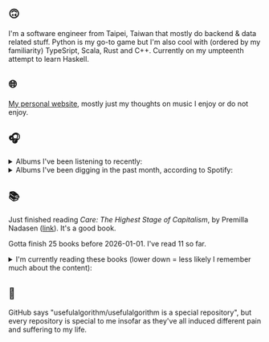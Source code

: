 ## 🙃

I'm a software engineer from Taipei, Taiwan that mostly do backend & data related stuff. Python is my go-to game but I'm also cool with (ordered by my familiarity) TypeSript, Scala, Rust and C++. Currently on my umpteenth attempt to learn Haskell.

## 🌐

[My personal website](https://usefulalgorithm.github.io/), mostly just my thoughts on music I enjoy or do not enjoy.

## 🎧

<details>
<summary>Albums I've been listening to recently:</summary>

- _Basictonalvocabulary_, by Surgeon
- _臺北人文地景_, by COLD DEW
- _Let God Sort Em Out_, by Clipse, Pusha T, Malice
- _400_, by Shing02
- _Tranzkript 1_, by Actress

</details>

<details>
<summary>Albums I've been digging in the past month, according to Spotify:</summary>

- _Hymnal_, by Lyra Pramuk
- _Diamond Eyes_, by Deftones
- _こわさについて／窓_, by 電球
- _Tranzkript 1_, by Actress
- _Lifetime_, by Erika de Casier
- _animal body_, by Haisuinonasa
- _Shards_, by Tim Hecker
- _Trax for the Year 3g$$$_, by Kareem
- _勇気_, by betcover!!
- _Let God Sort Em Out_, by Clipse, Pusha T, Malice
- _集合_, by 電球
- _Basictonalvocabulary_, by Surgeon
- _ZAZEN BOYS III_, by ZAZEN BOYS
- _Landscape from Memory_, by Rival Consoles
- _Black Man!_, by Teller Bank$, Wino Willy
- _Iris Silver Mist_, by Jenny Hval

</details>

## 📚

Just finished reading _Care: The Highest Stage of Capitalism_, by Premilla Nadasen ([link](https://hardcover.app/books/care-the-highest-stage-of-capitalism)). It's a good book.

Gotta finish 25 books before 2026-01-01. I've read 11 so far.

<details>
<summary>I'm currently reading these books (lower down = less likely I remember much about the content):</summary>

- _Omnicide II_, by Jason Bahbak Mohaghegh ([link](https://hardcover.app/books/omnicide-ii))
- _The Absence of Myth: Writings on Surrealism_, by Georges Bataille, Michael   Richardson ([link](https://hardcover.app/books/the-absence-of-myth-writings-on-surrealism))
- _Genesis and Trace: Derrida Reading Husserl and Heidegger_, by Paola Marrati, Simon Sparks ([link](https://hardcover.app/books/genesis-and-trace))
- _Philosophical Chemistry: Genealogy of a Scientific Field_, by Manuel DeLanda ([link](https://hardcover.app/books/philosophical-chemistry))
- _Political Categories: Thinking Beyond Concepts_, by Michael Marder ([link](https://hardcover.app/books/political-categories))
- _Regeneration_, by Pat Barker ([link](https://hardcover.app/books/regeneration-1991))
- _K-punk_, by Mark Fisher ([link](https://hardcover.app/books/k-punk-2018))
- _A Biography of Ordinary Man: On Authorities and Minorities_, by François Laruelle, Jessie Hock, and friends ([link](https://hardcover.app/books/a-biography-of-ordinary-man))
- _A Short History of Decay_, by Emil M. Cioran, Richard Howard ([link](https://hardcover.app/books/a-short-history-of-decay))
- _Anti-Oedipus_, by Gilles Deleuze, Félix Guattari ([link](https://hardcover.app/books/anti-oedipus))
- _A Thousand Plateaus_, by Gilles Deleuze, Félix Guattari ([link](https://hardcover.app/books/a-thousand-plateaus))

</details>

## 💬

GitHub says "usefulalgorithm/usefulalgorithm is a special repository", but every repository is special to me insofar as they've all induced different pain and suffering to my life.